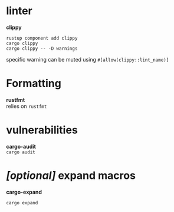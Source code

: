 # linter
**clippy** 
```
rustup component add clippy
cargo clippy
cargo clippy -- -D warnings
```

specific warning can be muted using `#[allow(clippy::lint_name)]`


# Formatting
**rustfmt**  
relies on `rustfmt`

# vulnerabilities
**cargo-audit**  
`cargo audit`

# *[optional]* expand macros
**cargo-expand**

`cargo expand`